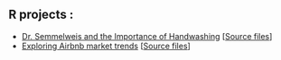 ## R projects :

* [Dr. Semmelweis and the Importance of Handwashing](https://aymennasri.github.io/handwashing_report.html) [[Source files](https://github.com/aymennasri/ImportanceOfHandwashing)]
* [Exploring Airbnb market trends](https://aymennasri.github.io/airbnb_report.html) [[Source files](https://github.com/aymennasri/AirbnbMarketTrends)]
